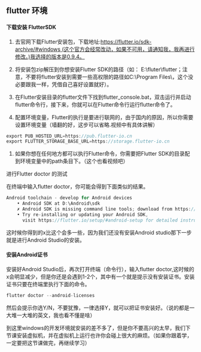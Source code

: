 ## flutter 环境

#### 下载安装 FlutterSDK

1. 去官网下载Flutter安装包，下载地址:https://flutter.io/sdk-archive/#windows (这个官方会经常改动，如果不可用，请通知我，我再进行修改。)我选择的版本是0.9.4。

1. 将安装包zip解压到你想安装Flutter SDK的路径（如： E:\fluter\flutter；注意，不要将flutter安装到需要一些高权限的路径如C:\Program Files\，这个没必要跟我一样，凭借自己喜好设置就好）。

1. 在Flutter安装目录的flutter文件下找到flutter_console.bat，双击运行并启动flutter命令行，接下来，你就可以在Flutter命令行运行flutter命令了。

1. 配置环境变量，Flutter的执行是要进行联网的，由于国内的原因，所以你需要设置环境变量（墙翻的好，这步可以省略.视频中有具体讲解）

```java
export PUB_HOSTED_URL=https://pub.flutter-io.cn
export FLUTTER_STORAGE_BASE_URL=https://storage.flutter-io.cn
```

1. 如果你想在任何地方都可以执行Flutter命令，你需要把Flutter SDK的目录配到环境变量中的path条目下。（这个也看视频吧）

进行Flutter doctor 的测试

在终端中输入flutter doctor，你可能会得到下面类似的结果。

```java
Android toolchain - develop for Android devices
    • Android SDK at D:\Android\sdk
    ✗ Android SDK is missing command line tools; download from https://goo.gl/XxQghQ
    • Try re-installing or updating your Android SDK,
      visit https://flutter.io/setup/#android-setup for detailed instructions.
```

这时候你得到的x比这个会多一些，因为我们还没有安装Android studio那下一步就是进行Android Studio的安装。

#### 安装Android证书

安装好Android Studio后，再次打开终端（命令行），输入flutter doctor,这时候的x会明显减少，但是你还是会遇到1-2个，其中有一个就是提示没有安装证书。安装证书只要在终端里执行下面的命令。

```java
flutter doctor --android-licenses
```

然后会提示你选Y/N，不要犹豫，一律选择Y，就可以把证书安装好。（说的都是一大堆一大堆的英文，我也看不懂是啥）

到这里windows的开发环境就安装的差不多了，但是你不要高兴的太早，我们下节课安装虚拟机，并在虚拟机上运行也许你会碰上很大的麻烦。（如果你跟着学，一定要把这节课做完，再继续学习）